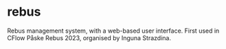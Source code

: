# rebus
Rebus management system, with a web-based user interface. First used in CFlow Påske Rebus 2023, organised by Inguna Strazdina.
